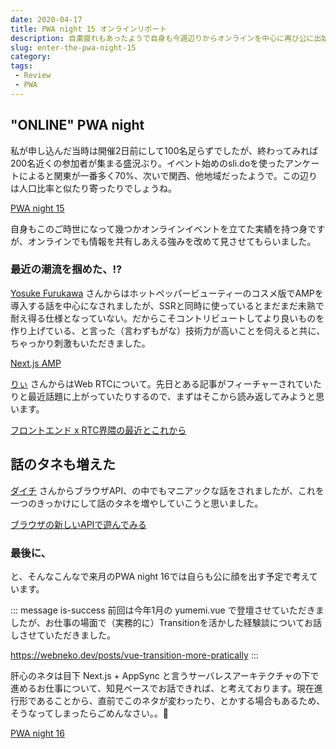 ```yaml
---
date: 2020-04-17
title: PWA night 15 オンラインリポート
description: 自粛疲れもあったようで自身も今週辺りからオンラインを中心に再び公に出始めてますが、今回そのオンラインで参加させていただきました、簡単にまとめておりますのでご確認いただければと思います。
slug: enter-the-pwa-night-15
category: 
tags: 
 - Review
 - PWA
---
```


## "ONLINE" PWA night

私が申し込んだ当時は開催2日前にして100名足らずでしたが、終わってみれば200名近くの参加者が集まる盛況ぶり。イベント始めのsli.doを使ったアンケートによると関東が一番多く70%、次いで関西、他地域だったようで。この辺りは人口比率と似たり寄ったりでしょうね。

<a class="link-preview" href="https://pwanight.connpass.com/event/172303/">PWA night 15</a>

自身もこのご時世になって幾つかオンラインイベントを立てた実績を持つ身ですが、オンラインでも情報を共有しあえる強みを改めて見させてもらいました。

### 最近の潮流を掴めた、!?

[Yosuke Furukawa](https://twitter.com/yosuke_furukawa) さんからはホットペッパービューティーのコスメ版でAMPを導入する話を中心になされましたが、SSRと同時に使っているとまだまだ未熟で耐え得る仕様となっていない。だからこそコントリビュートしてより良いものを作り上げている、と言った（言わずもがな）技術力が高いことを伺えると共に、ちゃっかり刺激もいただきました。

<a class="link-preview" href="https://speakerdeck.com/yosuke_furukawa/nextjs-x-amp">Next.js AMP</a>

[りぃ](https://twitter.com/leader22) さんからはWeb RTCについて。先日とある記事がフィーチャーされていたりと最近話題に上がっていたりするので、まずはそこから読み返してみようと思います。

<a class="link-preview" href="https://lealog.hateblo.jp/entry/2020/04/02/094225">フロントエンド x RTC界隈の最近とこれから</a>

## 話のタネも増えた

[ダイチ](https://twitter.com/kan_dai) さんからブラウザAPI、の中でもマニアックな話をされましたが、これを一つのきっかけにして話のタネを増やしていこうと思いました。

<a class="link-preview" href="https://speakerdeck.com/kandai/burauzafalsexin-siiapideyou-ndemiru">ブラウザの新しいAPIで遊んでみる</a>

### 最後に、

と、そんなこんなで来月のPWA night 16では自らも公に顔を出す予定で考えています。

::: message is-success
前回は今年1月の yumemi.vue で登壇させていただきましたが、お仕事の場面で（実務的に）Transitionを活かした経験談についてお話しさせていただきました。

https://webneko.dev/posts/vue-transition-more-pratically
:::

肝心のネタは目下 Next.js + AppSync と言うサーバレスアーキテクチャの下で進めるお仕事について、知見ベースでお話できれば、と考えております。現在進行形であることから、直前でこのネタが変わったり、とかする場合もあるため、そうなってしまったらごめんなさい。。🙏

<a class="link-preview" href="https://pwanight.connpass.com/event/173576/">PWA night 16</a>
